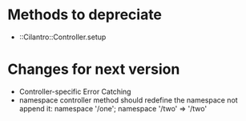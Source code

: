 # Methods to depreciate
* ::Cilantro::Controller.setup
  
# Changes for next version 
* Controller-specific Error Catching
* namespace controller method should redefine the namespace not append it: namespace '/one'; namespace '/two' => '/two'
